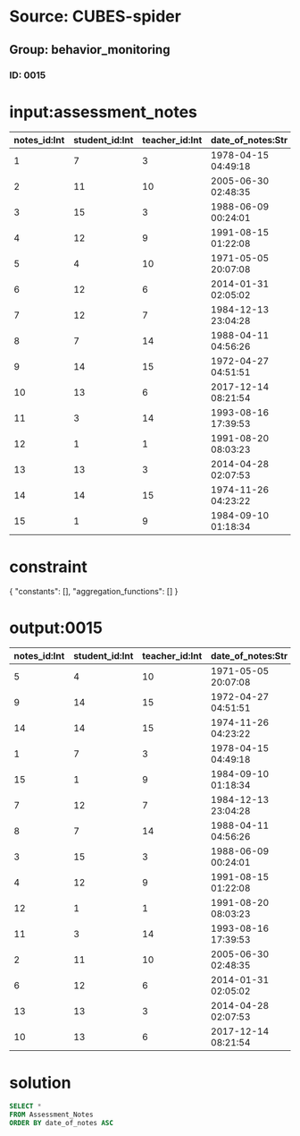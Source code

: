 # Source: CUBES-spider
## Group: behavior_monitoring
### ID: 0015

# input:assessment_notes

| notes_id:Int | student_id:Int | teacher_id:Int | date_of_notes:Str | text_of_notes:Str | other_details:Str |
|---|---|---|---|---|---|
| 1 | 7 | 3 | 1978-04-15 04:49:18 | nan | nan |
| 2 | 11 | 10 | 2005-06-30 02:48:35 | nan | nan |
| 3 | 15 | 3 | 1988-06-09 00:24:01 | nan | nan |
| 4 | 12 | 9 | 1991-08-15 01:22:08 | nan | nan |
| 5 | 4 | 10 | 1971-05-05 20:07:08 | nan | nan |
| 6 | 12 | 6 | 2014-01-31 02:05:02 | nan | nan |
| 7 | 12 | 7 | 1984-12-13 23:04:28 | nan | nan |
| 8 | 7 | 14 | 1988-04-11 04:56:26 | nan | nan |
| 9 | 14 | 15 | 1972-04-27 04:51:51 | nan | nan |
| 10 | 13 | 6 | 2017-12-14 08:21:54 | nan | nan |
| 11 | 3 | 14 | 1993-08-16 17:39:53 | nan | nan |
| 12 | 1 | 1 | 1991-08-20 08:03:23 | nan | nan |
| 13 | 13 | 3 | 2014-04-28 02:07:53 | nan | nan |
| 14 | 14 | 15 | 1974-11-26 04:23:22 | nan | nan |
| 15 | 1 | 9 | 1984-09-10 01:18:34 | nan | nan |

# constraint

{
  "constants": [],
  "aggregation_functions": []
}

# output:0015

| notes_id:Int | student_id:Int | teacher_id:Int | date_of_notes:Str | text_of_notes:Str | other_details:Str |
|---|---|---|---|---|---|
| 5 | 4 | 10 | 1971-05-05 20:07:08 | nan | nan |
| 9 | 14 | 15 | 1972-04-27 04:51:51 | nan | nan |
| 14 | 14 | 15 | 1974-11-26 04:23:22 | nan | nan |
| 1 | 7 | 3 | 1978-04-15 04:49:18 | nan | nan |
| 15 | 1 | 9 | 1984-09-10 01:18:34 | nan | nan |
| 7 | 12 | 7 | 1984-12-13 23:04:28 | nan | nan |
| 8 | 7 | 14 | 1988-04-11 04:56:26 | nan | nan |
| 3 | 15 | 3 | 1988-06-09 00:24:01 | nan | nan |
| 4 | 12 | 9 | 1991-08-15 01:22:08 | nan | nan |
| 12 | 1 | 1 | 1991-08-20 08:03:23 | nan | nan |
| 11 | 3 | 14 | 1993-08-16 17:39:53 | nan | nan |
| 2 | 11 | 10 | 2005-06-30 02:48:35 | nan | nan |
| 6 | 12 | 6 | 2014-01-31 02:05:02 | nan | nan |
| 13 | 13 | 3 | 2014-04-28 02:07:53 | nan | nan |
| 10 | 13 | 6 | 2017-12-14 08:21:54 | nan | nan |

# solution

```sql
SELECT *
FROM Assessment_Notes
ORDER BY date_of_notes ASC
```
